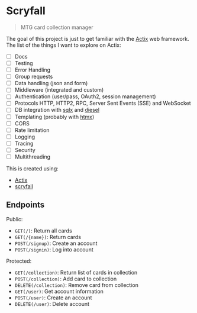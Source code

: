 # Scryfall

> MTG card collection manager

The goal of this project is just to get familiar with the [Actix](https://actix.rs) web framework.
The list of the things I want to explore on Actix:

- [ ] Docs
- [ ] Testing
- [ ] Error Handling
- [ ] Group requests
- [ ] Data handling (json and form)
- [ ] Middleware (integrated and custom)
- [ ] Authentication (user/pass, OAuth2, session management)
- [ ] Protocols HTTP, HTTP2, RPC, Server Sent Events (SSE) and WebSocket
- [ ] DB integration with [sqlx](https://docs.rs/sqlx/latest/sqlx/) and [diesel](https://diesel.rs/)
- [ ] Templating (probably with [htmx](https://htmx.org/))
- [ ] CORS
- [ ] Rate limitation
- [ ] Logging
- [ ] Tracing
- [ ] Security
- [ ] Multithreading

This is created using:

- [Actix](https://actix.rs)
- [scryfall](https://scryfall.com/docs/api/bulk-data)

## Endpoints

Public:

- `GET(/)`: Return all cards
- `GET(/{name})`: Return cards
- `POST(/signup)`: Create an account
- `POST(/signin)`: Log into account

Protected:

- `GET(/collection)`: Return list of cards in collection
- `POST(/collection)`: Add card to collection
- `DELETE(/collection)`: Remove card from collection
- `GET(/user)`: Get account information
- `POST(/user)`: Create an account
- `DELETE(/user)`: Delete account